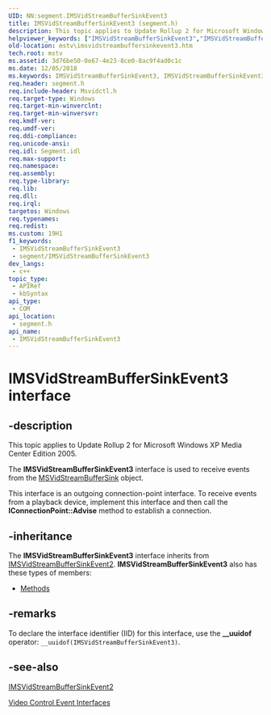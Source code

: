 ```yaml
---
UID: NN:segment.IMSVidStreamBufferSinkEvent3
title: IMSVidStreamBufferSinkEvent3 (segment.h)
description: This topic applies to Update Rollup 2 for Microsoft Windows XP Media Center Edition 2005.
helpviewer_keywords: ["IMSVidStreamBufferSinkEvent3","IMSVidStreamBufferSinkEvent3 interface [Microsoft TV Technologies]","IMSVidStreamBufferSinkEvent3 interface [Microsoft TV Technologies]","described","IMSVidStreamBufferSinkEvent3Interface","mstv.imsvidstreambuffersinkevent3","segment/IMSVidStreamBufferSinkEvent3"]
old-location: mstv\imsvidstreambuffersinkevent3.htm
tech.root: mstv
ms.assetid: 3d76be50-0e67-4e23-8ce0-8ac9f4ad0c1c
ms.date: 12/05/2018
ms.keywords: IMSVidStreamBufferSinkEvent3, IMSVidStreamBufferSinkEvent3 interface [Microsoft TV Technologies], IMSVidStreamBufferSinkEvent3 interface [Microsoft TV Technologies],described, IMSVidStreamBufferSinkEvent3Interface, mstv.imsvidstreambuffersinkevent3, segment/IMSVidStreamBufferSinkEvent3
req.header: segment.h
req.include-header: Msvidctl.h
req.target-type: Windows
req.target-min-winverclnt: 
req.target-min-winversvr: 
req.kmdf-ver: 
req.umdf-ver: 
req.ddi-compliance: 
req.unicode-ansi: 
req.idl: Segment.idl
req.max-support: 
req.namespace: 
req.assembly: 
req.type-library: 
req.lib: 
req.dll: 
req.irql: 
targetos: Windows
req.typenames: 
req.redist: 
ms.custom: 19H1
f1_keywords:
 - IMSVidStreamBufferSinkEvent3
 - segment/IMSVidStreamBufferSinkEvent3
dev_langs:
 - c++
topic_type:
 - APIRef
 - kbSyntax
api_type:
 - COM
api_location:
 - segment.h
api_name:
 - IMSVidStreamBufferSinkEvent3
---
```


# IMSVidStreamBufferSinkEvent3 interface


## -description

This topic applies to Update Rollup 2 for Microsoft Windows XP Media Center Edition 2005.
        

The <b>IMSVidStreamBufferSinkEvent3</b> interface is used to receive events from the <a href="/previous-versions/windows/desktop/legacy/dd695135(v=vs.85)">MSVidStreamBufferSink</a> object.

This interface is an outgoing connection-point interface. To receive events from a playback device, implement this interface and then call the <b>IConnectionPoint::Advise</b> method to establish a connection.

## -inheritance

The <b>IMSVidStreamBufferSinkEvent3</b> interface inherits from <a href="/windows/desktop/api/segment/nn-segment-imsvidstreambuffersinkevent2">IMSVidStreamBufferSinkEvent2</a>. <b>IMSVidStreamBufferSinkEvent3</b> also has these types of members:
<ul>
<li><a href="https://docs.microsoft.com/">Methods</a></li>
</ul>

## -remarks

To declare the interface identifier (IID) for this interface, use the <b>__uuidof</b> operator: <code>__uuidof(IMSVidStreamBufferSinkEvent3)</code>.

## -see-also

<a href="/windows/desktop/api/segment/nn-segment-imsvidstreambuffersinkevent2">IMSVidStreamBufferSinkEvent2</a>



<a href="/previous-versions/windows/desktop/mstv/video-control-interfaces">Video Control Event Interfaces</a>
